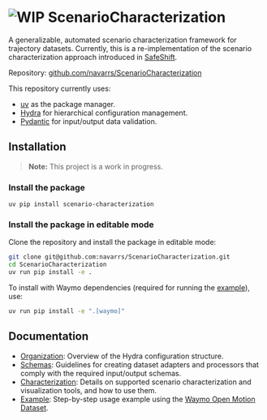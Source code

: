 # ![WIP](https://img.shields.io/badge/status-WIP-orange) ScenarioCharacterization

A generalizable, automated scenario characterization framework for trajectory datasets.
Currently, this is a re-implementation of the scenario characterization approach introduced in [SafeShift](https://github.com/cmubig/SafeShift).

Repository: [github.com/navarrs/ScenarioCharacterization](https://github.com/navarrs/ScenarioCharacterization)

This repository currently uses:
- [uv](https://docs.astral.sh/uv/) as the package manager.
- [Hydra](https://hydra.cc/docs/intro/) for hierarchical configuration management.
- [Pydantic](https://docs.pydantic.dev/latest/) for input/output data validation.

## Installation

> **Note:** This project is a work in progress.

### Install the package
```
uv pip install scenario-characterization
```

### Install the package in editable mode

Clone the repository and install the package in editable mode:
```bash
git clone git@github.com:navarrs/ScenarioCharacterization.git
cd ScenarioCharacterization
uv run pip install -e .
```

To install with Waymo dependencies (required for running the [example](#example)), use:
```bash
uv run pip install -e ".[waymo]"
```

## Documentation

- [Organization](./docs/ORGANIZATION.md): Overview of the Hydra configuration structure.
- [Schemas](./docs/SCHEMAS.md): Guidelines for creating dataset adapters and processors that comply with the required input/output schemas.
- [Characterization](./docs/CHARACTERIZATION.md): Details on supported scenario characterization and visualization tools, and how to use them.
- [Example](./docs/EXAMPLE.md): Step-by-step usage example using the [Waymo Open Motion Dataset](https://waymo.com/open).
